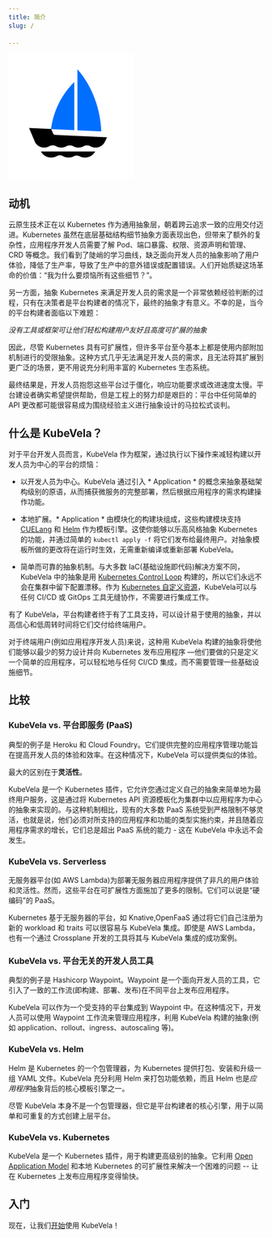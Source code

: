 ```yaml
---
title: 简介
slug: /

---
```


![alt](resources/KubeVela-01.png)

## 动机

云原生技术正在以 Kubernetes 作为通用抽象层，朝着跨云追求一致的应用交付迈进。Kubernetes 虽然在底层基础结构细节抽象方面表现出色，但带来了额外的复杂性，应用程序开发人员需要了解 Pod、端口暴露、权限、资源声明和管理、 CRD 等概念。我们看到了陡峭的学习曲线，缺乏面向开发人员的抽象影响了用户体验，降低了生产率，导致了生产中的意外错误或配置错误。人们开始质疑这场革命的价值：“我为什么要烦恼所有这些细节？”。

另一方面，抽象 Kubernetes 来满足开发人员的需求是一个非常依赖经验判断的过程，只有在决策者是平台构建者的情况下，最终的抽象才有意义。不幸的是，当今的平台构建者面临以下难题：

*没有工具或框架可让他们轻松构建用户友好且高度可扩展的抽象*

因此，尽管 Kubernetes 具有可扩展性，但许多平台至今基本上都是使用内部附加机制进行的受限抽象。这种方式几乎无法满足开发人员的需求，且无法将其扩展到更广泛的场景，更不用说充分利用丰富的 Kubernetes 生态系统。

最终结果是，开发人员抱怨这些平台过于僵化，响应功能要求或改进速度太慢。平台建设者确实希望提供帮助，但是工程上的努力却是艰巨的：平台中任何简单的 API 更改都可能很容易成为围绕经验主义进行抽象设计的马拉松式谈判。

## 什么是 KubeVela？

对于平台开发人员而言，KubeVela 作为框架，通过执行以下操作来减轻构建以开发人员为中心的平台的烦恼：

- 以开发人员为中心。KubeVela 通过引入 * Application * 的概念来抽象基础架构级别的原语，从而捕获微服务的完整部署，然后根据应用程序的需求构建操作功能。

- 本地扩展。* Application * 由模块化的构建块组成，这些构建模块支持 [CUELang](https://github.com/cuelang/cue) 和 [Helm](https://helm.sh) 作为模板引擎。这使你能够以乐高风格抽象 Kubernetes 的功能，并通过简单的 `kubectl apply -f` 将它们发布给最终用户。对抽象模板所做的更改将在运行时生效，无需重新编译或重新部署 KubeVela。

- 简单而可靠的抽象机制。与大多数 IaC(基础设施即代码)解决方案不同，KubeVela 中的抽象是用 [Kubernetes Control Loop](https://kubernetes.io/docs/concepts/architecture/controller/) 构建的，所以它们永远不会在集群中留下配置漂移。作为 [Kubernetes 自定义资源](https://kubernetes.io/docs/concepts/extend-kubernetes/api-extension/custom-resources/)，KubeVela可以与任何 CI/CD 或 GitOps 工具无缝协作，不需要进行集成工作。

有了 KubeVela，平台构建者终于有了工具支持，可以设计易于使用的抽象，并以高信心和低周转时间将它们交付给终端用户。

对于终端用户(例如应用程序开发人员)来说，这种用 KubeVela 构建的抽象将使他们能够以最少的努力设计并向 Kubernetes 发布应用程序 —他们要做的只是定义一个简单的应用程序，可以轻松地与任何 CI/CD 集成，而不需要管理一些基础设施细节。

## 比较

### KubeVela vs. 平台即服务 (PaaS) 

典型的例子是 Heroku 和 Cloud Foundry。它们提供完整的应用程序管理功能旨在提高开发人员的体验和效率。在这种情况下，KubeVela 可以提供类似的体验。

最大的区别在于**灵活性**。

KubeVela 是一个 Kubernetes 插件，它允许您通过定义自己的抽象来简单地为最终用户服务，这是通过将 Kubernetes API 资源模板化为集群中以应用程序为中心的抽象来实现的。与这种机制相比，现有的大多数 PaaS 系统受到严格限制不够灵活，也就是说，他们必须对所支持的应用程序和功能的类型实施约束，并且随着应用程序需求的增长，它们总是超出 PaaS 系统的能力 - 这在 KubeVela 中永远不会发生。

### KubeVela vs. Serverless 

无服务器平台(如 AWS Lambda)为部署无服务器应用程序提供了非凡的用户体验和灵活性。然而，这些平台在可扩展性方面施加了更多的限制。它们可以说是“硬编码”的 PaaS。

Kubernetes 基于无服务器的平台，如 Knative,OpenFaaS 通过将它们自己注册为新的 workload 和 traits 可以很容易与 KubeVela 集成。即使是 AWS Lambda，也有一个通过 Crossplane 开发的工具将其与 KubeVela 集成的成功案例。

### KubeVela vs. 平台无关的开发人员工具

典型的例子是 Hashicorp Waypoint。Waypoint 是一个面向开发人员的工具，它引入了一致的工作流(即构建、部署、发布)在不同平台上发布应用程序。

KubeVela 可以作为一个受支持的平台集成到 Waypoint 中。在这种情况下，开发人员可以使用 Waypoint 工作流来管理应用程序，利用 KubeVela 构建的抽象(例如 application、rollout、ingress、autoscaling 等)。

### KubeVela vs. Helm 

Helm 是 Kubernetes 的一个包管理器，为 Kubernetes 提供打包、安装和升级一组 YAML 文件。KubeVela 充分利用 Helm 来打包功能依赖，而且 Helm 也是*应用程序*抽象背后的核心模板引擎之一。

尽管 KubeVela 本身不是一个包管理器，但它是平台构建者的核心引擎，用于以简单和可重复的方式创建上层平台。

### KubeVela vs. Kubernetes

KubeVela 是一个 Kubernetes 插件，用于构建更高级别的抽象。它利用 [Open Application Model](https://github.com/oam-dev/spec) 和本地 Kubernetes 的可扩展性来解决一个困难的问题 -- 让在 Kubernetes 上发布应用程序变得愉快。

## 入门

现在，让我们[开始](./quick-start.md)使用 KubeVela！
